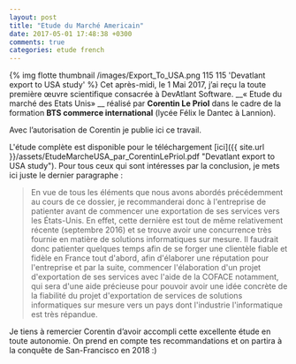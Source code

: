 ```yaml
---
layout: post
title: "Etude du Marché Americain"
date: 2017-05-01 17:48:38 +0300
comments: true
categories: etude french
---
```


{% img flotte thumbnail /images/Export_To_USA.png 115 115 'Devatlant export to USA study' %}
Cet après-midi, le 1 Mai 2017, j’ai reçu la toute première œuvre scientifique consacrée à DevAtlant Software.
 __« Etude du marché des Etats Unis» __ réalisé par __Corentin Le Priol__ dans
le cadre de la formation __BTS commerce international__ (lycée Félix le Dantec à Lannion).

Avec l’autorisation de Corentin je publie ici ce travail.


<!--more-->

L'étude complète est disponible pour le téléchargement [ici]({{ site.url }}/assets/EtudeMarcheUSA_par_CorentinLePriol.pdf "Devatlant export to USA study").
Pour tous ceux qui sont intéresses par la conclusion, je mets ici juste le dernier paragraphe :

>En vue de tous les éléments que nous avons abordés précédemment au cours de ce dossier,
je recommanderai donc à l'entreprise de patienter avant de commencer une exportation de ses services vers les États-Unis.
En effet, cette dernière est tout de même relativement récente (septembre 2016) et se trouve avoir une concurrence
très fournie en matière de solutions informatiques sur mesure.
Il faudrait donc patienter quelques temps afin de se forger une clientèle fiable et fidèle en France tout d'abord,
afin d'élaborer une réputation pour l'entreprise et par la suite, commencer l'élaboration d'un projet d'exportation
de ses services avec l'aide de la COFACE notamment, qui sera d'une aide précieuse pour pouvoir avoir
une idée concrète de la fiabilité du projet d'exportation de services de solutions informatiques sur mesure vers un pays
dont l'industrie l'informatique est très répandue.

Je tiens à remercier Corentin d’avoir accompli cette excellente étude en toute autonomie.
On prend en compte tes recommandations et on partira à la conquête de San-Francisco en 2018 :)





